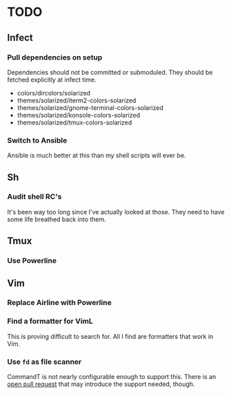 # TODO

## Infect

### Pull dependencies on setup

Dependencies should not be committed or submoduled. They should be fetched
explicitly at infect time.

* colors/dircolors/solarized
* themes/solarized/iterm2-colors-solarized
* themes/solarized/gnome-terminal-colors-solarized
* themes/solarized/konsole-colors-solarized
* themes/solarized/tmux-colors-solarized

### Switch to Ansible

Ansible is much better at this than my shell scripts will ever be.

## Sh

### Audit shell RC's

It's been way too long since I've actually looked at those. They need to have
some life breathed back into them.

## Tmux

### Use Powerline

## Vim

### Replace Airline with Powerline

### Find a formatter for VimL

This is proving difficult to search for. All I find are formatters that work in
Vim.

### Use `fd` as file scanner

CommandT is not nearly configurable enough to support this. There is an [open
pull request](https://github.com/wincent/command-t/pull/258) that may introduce
the support needed, though.
